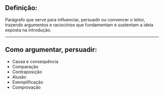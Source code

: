 ## Definição:

Parágrafo que serve para influenciar, persuadir ou convencer o leitor, trazendo argumentos e raciocínios que fundamentam e sustentam a ideia exposta na introdução.

---

## Como argumentar, persuadir:

- Causa e consequência
- Comparação
- Contraposição
- Alusão
- Exemplificação
- Comprovação
